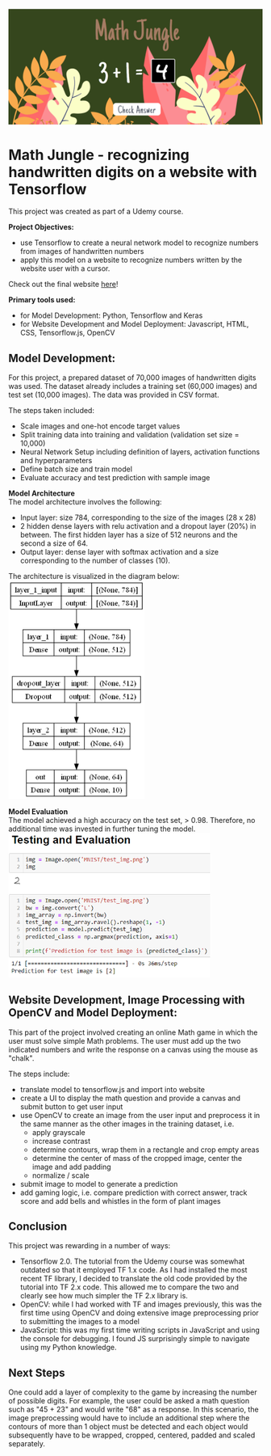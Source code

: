 ![Math Jungle Screenshot](images/mj_screenshot.png)

# Math Jungle - recognizing handwritten digits on a website with Tensorflow
 
This project was created as part of a Udemy course.

__Project Objectives:__
- use Tensorflow to create a neural network model to recognize numbers from images of handwritten numbers
- apply this model on a website to recognize numbers written by the website user with a cursor.

Check out the final website [here](https://athielenhaus.github.io/Handwriting-Recognition-with-Tensorflow/)!

__Primary tools used:__
- for Model Development: Python, Tensorflow and Keras
- for Website Development and Model Deployment: Javascript, HTML, CSS, Tensorflow.js, OpenCV

## Model Development:
For this project, a prepared dataset of 70,000 images of handwritten digits was used. The dataset already includes a training set (60,000 images) and test set (10,000 images). The data was provided in CSV format.

The steps taken included:  
- Scale images and one-hot encode target values
- Split training data into training and validation (validation set size = 10,000)
- Neural Network Setup including definition of layers, activation functions and hyperparameters
- Define batch size and train model
- Evaluate accuracy and test prediction with sample image

__Model Architecture__  
The model architecture involves the following:  
- Input layer: size 784, corresponding to the size of the images (28 x 28)
- 2 hidden dense layers with relu activation and a dropout layer (20%) in between. The first hidden layer has a size of 512 neurons and the second a size of 64. 
- Output layer: dense layer with softmax activation and a size corresponding to the number of classes (10).

The architecture is visualized in the diagram below:  
<img src="images/model.png" alt="Tensorflow Model" style="width:270px;"/>

__Model Evaluation__  
The model achieved a high accuracy on the test set, > 0.98. Therefore, no additional time was invested in further tuning the model.  
<img src="images/prediction.png" alt="Model Prediction" style="width:400px;"/>

## Website Development, Image Processing with OpenCV and Model Deployment:
This part of the project involved creating an online Math game in which the user must solve simple Math problems. The user must add up the two indicated numbers and write the response on a canvas using the mouse as "chalk". 

The steps include:
- translate model to tensorflow.js and import into website
- create a UI to display the math question and provide a canvas and submit button to get user input
- use OpenCV to create an image from the user input and preprocess it in the same manner as the other images in the training dataset, i.e.
  - apply grayscale
  - increase contrast
  - determine contours, wrap them in a rectangle and crop empty areas
  - determine the center of mass of the cropped image, center the image and add padding 
  - normalize / scale
- submit image to model to generate a prediction
- add gaming logic, i.e. compare prediction with correct answer, track score and add bells and whistles in the form of plant images

## Conclusion
This project was rewarding in a number of ways:
- Tensorflow 2.0. The tutorial from the Udemy course was somewhat outdated so that it employed TF 1.x code. As I had installed the most recent TF library, I decided to translate the old code provided by the tutorial into TF 2.x code. This allowed me to compare the two and clearly see how much simpler the TF 2.x library is.
- OpenCV: while I had worked with TF and images previously, this was the first time using OpenCV and doing extensive image preprocessing prior to submitting the images to a model
- JavaScript: this was my first time writing scripts in JavaScript and using the console for debugging. I found JS surprisingly simple to navigate using my Python knowledge.

## Next Steps
One could add a layer of complexity to the game by increasing the number of possible digits. For example, the user could be asked a math question such as "45 + 23" and would write "68" as a response. In this scenario, the image preprocessing would have to include an additional step where the contours of more than 1 object must be detected and each object would subsequently have to be wrapped, cropped, centered, padded and scaled separately. 
